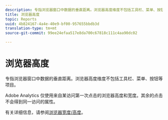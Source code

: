 ```yaml
---
description: 专指浏览器窗口中数据的垂直距离。浏览器高度维度不包括工具栏、菜单、按钮等项目。
title: 浏览器高度
topic: Reports
uuid: 4b824167-4a4e-40e9-bf00-957655bbdb3d
translation-type: tm+mt
source-git-commit: 99ee24efaa517e8da700c67818c111c4aa90dc02

---
```



# 浏览器高度

专指浏览器窗口中数据的垂直距离。浏览器高度维度不包括工具栏、菜单、按钮等项目。

Adobe Analytics 仅使用来自某访问第一次点击的浏览器高度和宽度。其余的点击不会得到同一访问的属性。

有关详细信息，请参阅[浏览器宽度/高度](/help/components/c-variables/dimensionslist/browser-width.md)。
